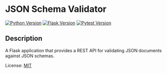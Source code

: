 # JSON Schema Validator

[![Python Version](https://img.shields.io/badge/python-3.11.6-green)](https://www.python.org/downloads/release/python-390/)
[![Flask Version](https://img.shields.io/badge/flask-2.0.2-green)](https://flask.palletsprojects.com/en/2.0.x/)
[![Pytest Version](https://img.shields.io/badge/pytest-6.2.5-green)](https://docs.pytest.org/en/6.2.x/)
<!-- [![License](https://img.shields.io/badge/license-MIT-green)](
 -->

## Description
A Flask application that provides a REST API for validating JSON documents against JSON schemas.




License: [MIT](https://opensource.org/licenses/MIT)